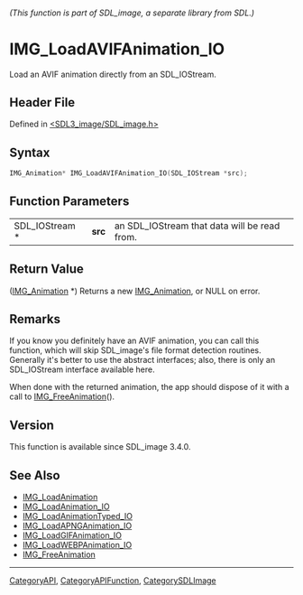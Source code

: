 ###### (This function is part of SDL_image, a separate library from SDL.)
# IMG_LoadAVIFAnimation_IO

Load an AVIF animation directly from an SDL_IOStream.

## Header File

Defined in [<SDL3_image/SDL_image.h>](https://github.com/libsdl-org/SDL_image/blob/main/include/SDL3_image/SDL_image.h)

## Syntax

```c
IMG_Animation* IMG_LoadAVIFAnimation_IO(SDL_IOStream *src);
```

## Function Parameters

|                |         |                                              |
| -------------- | ------- | -------------------------------------------- |
| SDL_IOStream * | **src** | an SDL_IOStream that data will be read from. |

## Return Value

([IMG_Animation](IMG_Animation) *) Returns a new
[IMG_Animation](IMG_Animation), or NULL on error.

## Remarks

If you know you definitely have an AVIF animation, you can call this
function, which will skip SDL_image's file format detection routines.
Generally it's better to use the abstract interfaces; also, there is only
an SDL_IOStream interface available here.

When done with the returned animation, the app should dispose of it with a
call to [IMG_FreeAnimation](IMG_FreeAnimation)().

## Version

This function is available since SDL_image 3.4.0.

## See Also

- [IMG_LoadAnimation](IMG_LoadAnimation)
- [IMG_LoadAnimation_IO](IMG_LoadAnimation_IO)
- [IMG_LoadAnimationTyped_IO](IMG_LoadAnimationTyped_IO)
- [IMG_LoadAPNGAnimation_IO](IMG_LoadAPNGAnimation_IO)
- [IMG_LoadGIFAnimation_IO](IMG_LoadGIFAnimation_IO)
- [IMG_LoadWEBPAnimation_IO](IMG_LoadWEBPAnimation_IO)
- [IMG_FreeAnimation](IMG_FreeAnimation)

----
[CategoryAPI](CategoryAPI), [CategoryAPIFunction](CategoryAPIFunction), [CategorySDLImage](CategorySDLImage)

